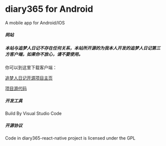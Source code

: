 # diary365 for Android
A mobile app for Android/IOS

##### 网站

##### 本站与追梦人日记不存在任何关系，本站所开源的为我本人开发的追梦人日记第三方客户端，如果你不放心，请不要使用。

你可以到这里下载客户端：

[追梦人日记开源项目主页](https://app.flyher.net)

[项目源代码](https://bitbucket.org/flyher/diary365-react-native/wiki/Home)

##### 开发工具

Build By Visual Studio Code

##### 开源协议

Code in diary365-react-native project is licensed under the GPL




